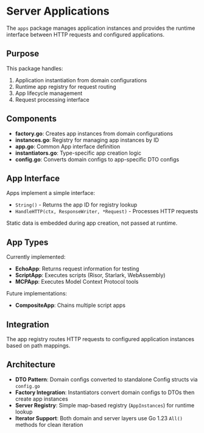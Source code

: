 # Server Applications

The `apps` package manages application instances and provides the runtime interface between HTTP requests and configured applications.

## Purpose

This package handles:

1. Application instantiation from domain configurations
2. Runtime app registry for request routing
3. App lifecycle management
4. Request processing interface

## Components

- **factory.go**: Creates app instances from domain configurations
- **instances.go**: Registry for managing app instances by ID
- **app.go**: Common App interface definition
- **instantiators.go**: Type-specific app creation logic
- **config.go**: Converts domain configs to app-specific DTO configs

## App Interface

Apps implement a simple interface:
- `String()` - Returns the app ID for registry lookup
- `HandleHTTP(ctx, ResponseWriter, *Request)` - Processes HTTP requests

Static data is embedded during app creation, not passed at runtime.

## App Types

Currently implemented:
- **EchoApp**: Returns request information for testing
- **ScriptApp**: Executes scripts (Risor, Starlark, WebAssembly)
- **MCPApp**: Executes Model Context Protocol tools

Future implementations:
- **CompositeApp**: Chains multiple script apps

## Integration

The app registry routes HTTP requests to configured application instances based on path mappings.

## Architecture

- **DTO Pattern**: Domain configs converted to standalone Config structs via `config.go`
- **Factory Integration**: Instantiators convert domain configs to DTOs then create app instances
- **Server Registry**: Simple map-based registry (`AppInstances`) for runtime lookup
- **Iterator Support**: Both domain and server layers use Go 1.23 `All()` methods for clean iteration